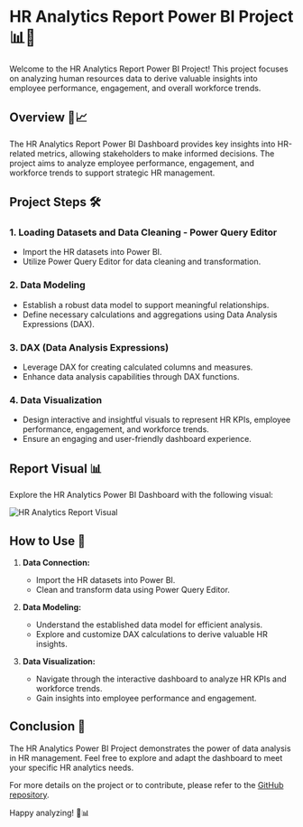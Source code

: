 # HR Analytics Report Power BI Project 📊👥

Welcome to the HR Analytics Report Power BI Project! This project focuses on analyzing human resources data to derive valuable insights into employee performance, engagement, and overall workforce trends.

## Overview 👥📈

The HR Analytics Report Power BI Dashboard provides key insights into HR-related metrics, allowing stakeholders to make informed decisions. The project aims to analyze employee performance, engagement, and workforce trends to support strategic HR management.

## Project Steps 🛠️

### 1. Loading Datasets and Data Cleaning - Power Query Editor
   - Import the HR datasets into Power BI.
   - Utilize Power Query Editor for data cleaning and transformation.

### 2. Data Modeling
   - Establish a robust data model to support meaningful relationships.
   - Define necessary calculations and aggregations using Data Analysis Expressions (DAX).

### 3. DAX (Data Analysis Expressions)
   - Leverage DAX for creating calculated columns and measures.
   - Enhance data analysis capabilities through DAX functions.

### 4. Data Visualization
   - Design interactive and insightful visuals to represent HR KPIs, employee performance, engagement, and workforce trends.
   - Ensure an engaging and user-friendly dashboard experience.

## Report Visual 📊

Explore the HR Analytics Power BI Dashboard with the following visual:

![HR Analytics Report Visual](https://github.com/ashay-thamankar/power_bi_projects/blob/main/HR%20Analytics%20Report/report%20visuals/HR%20analytics%20dashboard%20report.jpg)

## How to Use 🚀

1. **Data Connection:**
   - Import the HR datasets into Power BI.
   - Clean and transform data using Power Query Editor.

2. **Data Modeling:**
   - Understand the established data model for efficient analysis.
   - Explore and customize DAX calculations to derive valuable HR insights.

3. **Data Visualization:**
   - Navigate through the interactive dashboard to analyze HR KPIs and workforce trends.
   - Gain insights into employee performance and engagement.

## Conclusion 🎉

The HR Analytics Power BI Project demonstrates the power of data analysis in HR management. Feel free to explore and adapt the dashboard to meet your specific HR analytics needs.

For more details on the project or to contribute, please refer to the [GitHub repository](https://github.com/ashay-thamankar/power_bi_projects).

Happy analyzing! 👥📊
